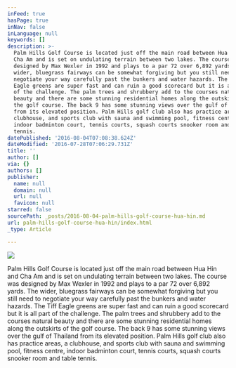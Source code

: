 ```yaml
---
inFeed: true
hasPage: true
inNav: false
inLanguage: null
keywords: []
description: >-
  Palm Hills Golf Course is located just off the main road between Hua Hin and
  Cha Am and is set on undulating terrain between two lakes. The course was
  designed by Max Wexler in 1992 and plays to a par 72 over 6,892 yards. The
  wider, bluegrass fairways can be somewhat forgiving but you still need to
  negotiate your way carefully past the bunkers and water hazards. The Tiff
  Eagle greens are super fast and can ruin a good scorecard but it is all part
  of the challenge. The palm trees and shrubbery add to the courses natural
  beauty and there are some stunning residential homes along the outskirts of
  the golf course. The back 9 has some stunning views over the gulf of Thailand
  from its elevated position. Palm Hills golf club also has practice areas, a
  clubhouse, and sports club with sauna and swimming pool, fitness centre,
  indoor badminton court, tennis courts, squash courts snooker room and table
  tennis.
datePublished: '2016-08-04T07:08:38.624Z'
dateModified: '2016-07-28T07:06:29.731Z'
title: ''
author: []
via: {}
authors: []
publisher:
  name: null
  domain: null
  url: null
  favicon: null
starred: false
sourcePath: _posts/2016-08-04-palm-hills-golf-course-hua-hin.md
url: palm-hills-golf-course-hua-hin/index.html
_type: Article

---
```

![](https://the-grid-user-content.s3-us-west-2.amazonaws.com/83e913f2-61f9-46a7-8aca-7a9fbb9a1ca6.jpg)

Palm Hills Golf Course is located just off the main road between Hua Hin and Cha Am and is set on undulating terrain between two lakes. The course was designed by Max Wexler in 1992 and plays to a par 72 over 6,892 yards. The wider, bluegrass fairways can be somewhat forgiving but you still need to negotiate your way carefully past the bunkers and water hazards. The Tiff Eagle greens are super fast and can ruin a good scorecard but it is all part of the challenge. The palm trees and shrubbery add to the courses natural beauty and there are some stunning residential homes along the outskirts of the golf course. The back 9 has some stunning views over the gulf of Thailand from its elevated position. Palm Hills golf club also has practice areas, a clubhouse, and sports club with sauna and swimming pool, fitness centre, indoor badminton court, tennis courts, squash courts snooker room and table tennis.